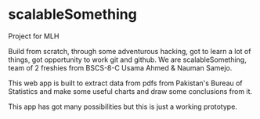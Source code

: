 # scalableSomething
Project for MLH

Build from scratch, through some adventurous hacking, got to learn a lot of things, got opportunity to work git and github.
We are scalableSomething, team of 2 freshies from BSCS-8-C Usama Ahmed & Nauman Samejo.

This web app is built to extract data from pdfs from Pakistan's Bureau of Statistics and make some useful charts and draw some conclusions from it.

This app has got many possibilities but this is just a working prototype.